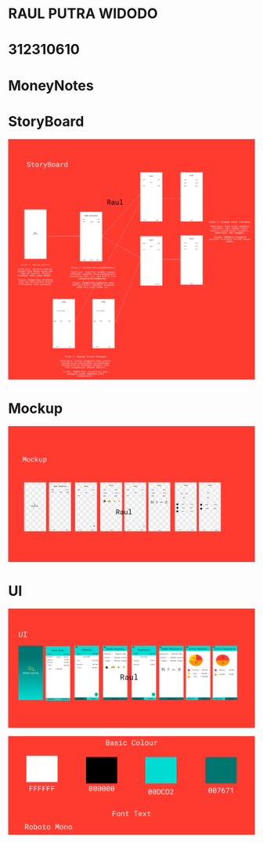 # RAUL PUTRA WIDODO
# 312310610
# MoneyNotes
# StoryBoard
![img](dokpm1/StoryBoard.png)
# Mockup
![img](dokpm1/Mockup.png)
# UI
![img](dokpm1/UI.png)

![img](dokpm1/style.png)
